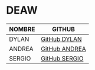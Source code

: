 # DEAW

| NOMBRE                | GITHUB              |
|-----------------------|---------------------|
| DYLAN | [GitHub DYLAN](https://github.com/alumar693) |
| ANDREA | [GitHub ANDREA](https://github.com/4ndr33400) |
| SERGIO | [GitHub SERGIO](https://github.com/SergioGarUso) |
